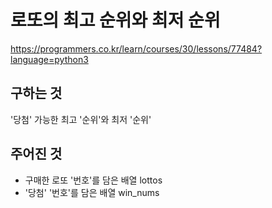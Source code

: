 # 로또의 최고 순위와 최저 순위
https://programmers.co.kr/learn/courses/30/lessons/77484?language=python3

## 구하는 것
'당첨' 가능한 최고 '순위'와 최저 '순위'

## 주어진 것
- 구매한 로또 '번호'를 담은 배열 lottos
- '당첨' '번호'를 담은 배열 win_nums
